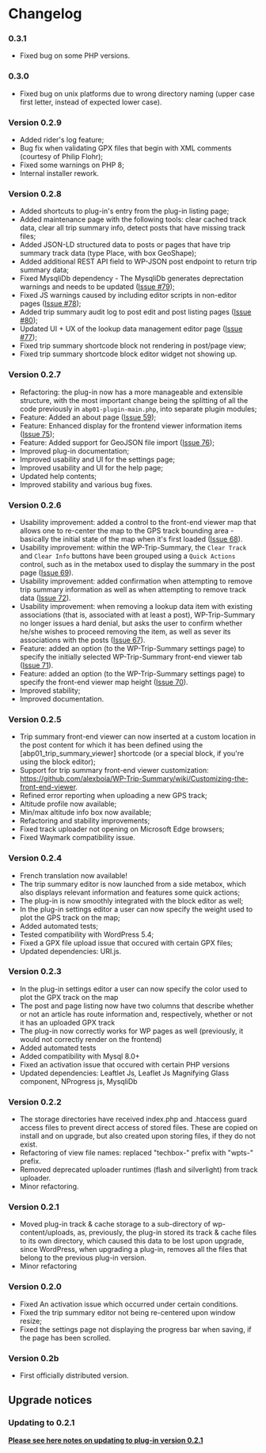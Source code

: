 # Changelog

### 0.3.1
- Fixed bug on some PHP versions.

### 0.3.0
- Fixed bug on unix platforms due to wrong directory naming (upper case first letter, instead of expected lower case).

### Version 0.2.9
- Added rider's log feature;
- Bug fix when validating GPX files that begin with XML comments (courtesy of Philip Flohr);
- Fixed some warnings on PHP 8;
- Internal installer rework.

### Version 0.2.8
- Added shortcuts to plug-in's entry from the plug-in listing page;
- Added maintenance page with the following tools: clear cached track data, clear all trip summary info, detect posts that have missing track files;
- Added JSON-LD structured data to posts or pages that have trip summary track data (type Place, with box GeoShape);
- Added additional REST API field to WP-JSON post endpoint to return trip summary data;
- Fixed MysqliDb dependency -  The MysqliDb generates deprectation warnings and needs to be updated ([Issue #79](https://github.com/alexboia/WP-Trip-Summary/issues/79));
- Fixed JS warnings caused by including editor scripts in non-editor pages ([Issue #78](https://github.com/alexboia/WP-Trip-Summary/issues/78));
- Added trip summary audit log to post edit and post listing pages ([Issue #80](https://github.com/alexboia/WP-Trip-Summary/issues/80));
- Updated UI + UX of the lookup data management editor page ([Issue #77](https://github.com/alexboia/WP-Trip-Summary/issues/77));
- Fixed trip summary shortcode block not rendering in post/page view;
- Fixed trip summary shortcode block editor widget not showing up.

### Version 0.2.7
- Refactoring: the plug-in now has a more manageable and extensible structure, with the most important change being the splitting of all the code previously in `abp01-plugin-main.php`, into separate plugin modules;
- Feature: Added an about page ([Issue 59](https://github.com/alexboia/WP-Trip-Summary/issues/59));
- Feature: Enhanced display for the frontend viewer information items ([Issue 75](https://github.com/alexboia/WP-Trip-Summary/issues/75));
- Feature: Added support for GeoJSON file import ([Issue 76](https://github.com/alexboia/WP-Trip-Summary/issues/76));
- Improved plug-in documentation;
- Improved usability and UI for the settings page;
- Improved usability and UI for the help page;
- Updated help contents;
- Improved stability and various bug fixes.

### Version 0.2.6
- Usability improvement: added a control to the front-end viewer map that allows one to re-center the map to the GPS track bounding area - basically the initial state of the map when it's first loaded ([Issue 68](https://github.com/alexboia/WP-Trip-Summary/issues/68)).
- Usability improvement: within the WP-Trip-Summary, the `Clear Track` and `Clear Info` buttons have been grouped using a `Quick Actions` control, such as in the metabox used to display the summary in the post page ([Issue 69](https://github.com/alexboia/WP-Trip-Summary/issues/69)).
- Usability improvement: added confirmation when attempting to remove trip summary information as well as when attempting to remove track data ([Issue 72](https://github.com/alexboia/WP-Trip-Summary/issues/72)).
- Usability improvement: when removing a lookup data item with existing associations (that is, associated with at least a post), WP-Trip-Summary no longer issues a hard denial, but asks the user to confirm whether he/she wishes to proceed removing the item, as well as sever its associations with the posts ([Issue 67](https://github.com/alexboia/WP-Trip-Summary/issues/67)).
- Feature: added an option (to the WP-Trip-Summary settings page) to specify the initially selected WP-Trip-Summary front-end viewer tab ([Issue 71](https://github.com/alexboia/WP-Trip-Summary/issues/71)).
- Feature: added an option (to the WP-Trip-Summary settings page) to specify the front-end viewer map height ([Issue 70](https://github.com/alexboia/WP-Trip-Summary/issues/70)).
- Improved stability;
- Improved documentation.

### Version 0.2.5
- Trip summary front-end viewer can now inserted at a custom location in the post content for which it has been defined using the [abp01_trip_summary_viewer] shortcode (or a special block, if you're using the block editor);
- Support for trip summary front-end viewer customization: https://github.com/alexboia/WP-Trip-Summary/wiki/Customizing-the-front-end-viewer.
- Refined error reporting when uploading a new GPS track;
- Altitude profile now available;
- Min/max altitude info box now available;
- Refactoring and stability improvements;
- Fixed track uploader not opening on Microsoft Edge browsers;
- Fixed Waymark compatibility issue. 

### Version 0.2.4
- French translation now available!
- The trip summary editor is now launched from a side metabox, which also displays relevant information and features some quick actions;
- The plug-in is now smoothly integrated with the block editor as well;
- In the plug-in settings editor a user can now specify the weight used to plot the GPS track on the map;
- Added automated tests;
- Tested compatibility with WordPress 5.4;
- Fixed a GPX file upload issue that occured with certain GPX files;
- Updated dependencies: URI.js.

### Version 0.2.3
- In the plug-in settings editor a user can now specify the color used to plot the GPX track on the map
- The post and page listing now have two columns that describe whether or not an article has route information and, respectively, whether or not it has an uploaded GPX track
- The plug-in now correctly works for WP pages as well (previously, it would not correctly render on the frontend)
- Added automated tests
- Added compatibility with Mysql 8.0+
- Fixed an activation issue that occured with certain PHP versions
- Updated dependencies: Leaftlet Js, Leaflet Js Magnifying Glass component, NProgress js, MysqliDb

### Version 0.2.2
- The storage directories have received index.php and .htaccess guard access files to prevent direct access of stored files. These are copied on install and on upgrade, but also created upon storing files, if they do not exist.
- Refactoring of view file names: replaced "techbox-" prefix with "wpts-" prefix.
- Removed deprecated uploader runtimes (flash and silverlight) from track uploader.
- Minor refactoring.

### Version 0.2.1
- Moved plug-in track & cache storage to a sub-directory of wp-content/uploads, as, previously, the plug-in stored its track & cache files to its own directory, which caused this data to be lost upon upgrade, since WordPress, when upgrading a plug-in, removes all the files that belong to the previous plug-in version.
- Minor refactoring

### Version 0.2.0
- Fixed An activation issue which occurred under certain conditions.
- Fixed the trip summary editor not being re-centered upon window resize;
- Fixed the settings page not displaying the progress bar when saving, if the page has been scrolled.

### Version 0.2b
- First officially distributed version.

## Upgrade notices
<a name="wpts-upgrade-notices"></a>  

### Updating to 0.2.1

__[Please see here notes on updating to plug-in version 0.2.1](https://github.com/alexboia/WP-Trip-Summary/blob/master/README-UPDATE-021.md)__